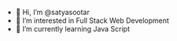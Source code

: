 - 👋 Hi, I’m @satyasootar 
- 👀 I’m interested in Full Stack Web Development
- 🌱 I’m currently learning Java Script

<!---
satyasootar/satyasootar is a ✨ special ✨ repository because its `README.md` (this file) appears on your GitHub profile.
You can click the Preview link to take a look at your changes.
--->
